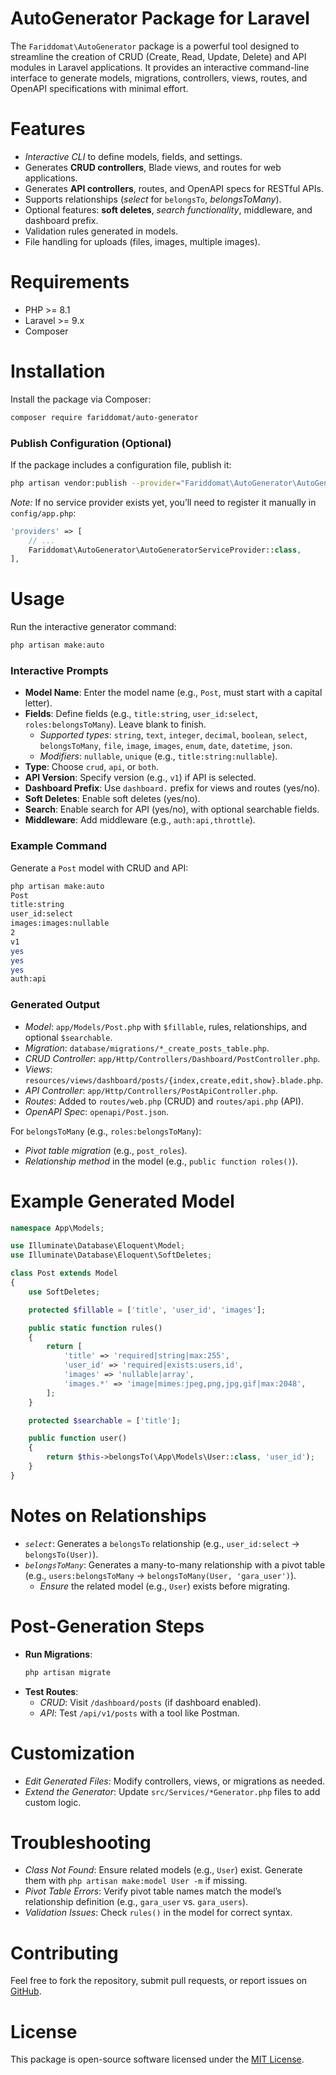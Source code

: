 # AutoGenerator Package for Laravel

The `Fariddomat\AutoGenerator` package is a powerful tool designed to streamline the creation of CRUD (Create, Read, Update, Delete) and API modules in Laravel applications. It provides an interactive command-line interface to generate models, migrations, controllers, views, routes, and OpenAPI specifications with minimal effort.

# Features
- *Interactive CLI* to define models, fields, and settings.
- Generates **CRUD controllers**, Blade views, and routes for web applications.
- Generates **API controllers**, routes, and OpenAPI specs for RESTful APIs.
- Supports relationships (*select* for `belongsTo`, *belongsToMany*).
- Optional features: **soft deletes**, *search functionality*, middleware, and dashboard prefix.
- Validation rules generated in models.
- File handling for uploads (files, images, multiple images).

# Requirements
- PHP >= 8.1
- Laravel >= 9.x
- Composer

# Installation

Install the package via Composer:

``` bash
composer require fariddomat/auto-generator
```

### Publish Configuration (Optional)

If the package includes a configuration file, publish it:

``` bash
php artisan vendor:publish --provider="Fariddomat\AutoGenerator\AutoGeneratorServiceProvider"
```

*Note:* If no service provider exists yet, you’ll need to register it manually in `config/app.php`:

``` php
'providers' => [
    // ...
    Fariddomat\AutoGenerator\AutoGeneratorServiceProvider::class,
],
```

# Usage

Run the interactive generator command:

``` bash
php artisan make:auto
```

### Interactive Prompts
- **Model Name**: Enter the model name (e.g., `Post`, must start with a capital letter).
- **Fields**: Define fields (e.g., `title:string`, `user_id:select`, `roles:belongsToMany`). Leave blank to finish.
  - *Supported types*: `string`, `text`, `integer`, `decimal`, `boolean`, `select`, `belongsToMany`, `file`, `image`, `images`, `enum`, `date`, `datetime`, `json`.
  - *Modifiers*: `nullable`, `unique` (e.g., `title:string:nullable`).
- **Type**: Choose `crud`, `api`, or `both`.
- **API Version**: Specify version (e.g., `v1`) if API is selected.
- **Dashboard Prefix**: Use `dashboard.` prefix for views and routes (yes/no).
- **Soft Deletes**: Enable soft deletes (yes/no).
- **Search**: Enable search for API (yes/no), with optional searchable fields.
- **Middleware**: Add middleware (e.g., `auth:api,throttle`).

### Example Command

Generate a `Post` model with CRUD and API:

``` bash
php artisan make:auto 
Post 
title:string
user_id:select
images:images:nullable
2 
v1
yes 
yes 
yes
auth:api
```

### Generated Output
- *Model*: `app/Models/Post.php` with `$fillable`, rules, relationships, and optional `$searchable`.
- *Migration*: `database/migrations/*_create_posts_table.php`.
- *CRUD Controller*: `app/Http/Controllers/Dashboard/PostController.php`.
- *Views*: `resources/views/dashboard/posts/{index,create,edit,show}.blade.php`.
- *API Controller*: `app/Http/Controllers/PostApiController.php`.
- *Routes*: Added to `routes/web.php` (CRUD) and `routes/api.php` (API).
- *OpenAPI Spec*: `openapi/Post.json`.

For `belongsToMany` (e.g., `roles:belongsToMany`):
- *Pivot table migration* (e.g., `post_roles`).
- *Relationship method* in the model (e.g., `public function roles()`).

# Example Generated Model

``` php
namespace App\Models;

use Illuminate\Database\Eloquent\Model;
use Illuminate\Database\Eloquent\SoftDeletes;

class Post extends Model
{
    use SoftDeletes;

    protected $fillable = ['title', 'user_id', 'images'];

    public static function rules()
    {
        return [
            'title' => 'required|string|max:255',
            'user_id' => 'required|exists:users,id',
            'images' => 'nullable|array',
            'images.*' => 'image|mimes:jpeg,png,jpg,gif|max:2048',
        ];
    }

    protected $searchable = ['title'];

    public function user()
    {
        return $this->belongsTo(\App\Models\User::class, 'user_id');
    }
}
```

# Notes on Relationships
- *`select`*: Generates a `belongsTo` relationship (e.g., `user_id:select` → `belongsTo(User)`).
- *`belongsToMany`*: Generates a many-to-many relationship with a pivot table (e.g., `users:belongsToMany` → `belongsToMany(User, 'gara_user')`).
  - *Ensure* the related model (e.g., `User`) exists before migrating.

# Post-Generation Steps
- **Run Migrations**:
  ``` bash
  php artisan migrate
  ```
- **Test Routes**:
  - *CRUD*: Visit `/dashboard/posts` (if dashboard enabled).
  - *API*: Test `/api/v1/posts` with a tool like Postman.

# Customization
- *Edit Generated Files*: Modify controllers, views, or migrations as needed.
- *Extend the Generator*: Update `src/Services/*Generator.php` files to add custom logic.

# Troubleshooting
- *Class Not Found*: Ensure related models (e.g., `User`) exist. Generate them with `php artisan make:model User -m` if missing.
- *Pivot Table Errors*: Verify pivot table names match the model’s relationship definition (e.g., `gara_user` vs. `gara_users`).
- *Validation Issues*: Check `rules()` in the model for correct syntax.

# Contributing

Feel free to fork the repository, submit pull requests, or report issues on [GitHub](https://github.com/fariddomat/auto-generator).

# License

This package is open-source software licensed under the [MIT License](https://opensource.org/licenses/MIT).
